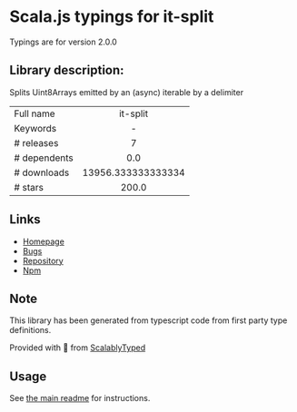 
# Scala.js typings for it-split

Typings are for version 2.0.0

## Library description:
Splits Uint8Arrays emitted by an (async) iterable by a delimiter

|                    |                 |
| ------------------ | :-------------: |
| Full name          | it-split |
| Keywords           | - |
| # releases         | 7 |
| # dependents       | 0.0 |
| # downloads        | 13956.333333333334 |
| # stars            | 200.0 |

## Links
- [Homepage](https://github.com/achingbrain/it/tree/master/packages/it-split#readme)
- [Bugs](https://github.com/achingbrain/it/issues)
- [Repository](https://github.com/achingbrain/it)
- [Npm](https://www.npmjs.com/package/it-split)
    


## Note
This library has been generated from typescript code from first party type definitions.

Provided with :purple_heart: from [ScalablyTyped](https://github.com/oyvindberg/ScalablyTyped)

## Usage
See [the main readme](../../readme.md) for instructions.


